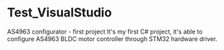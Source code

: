 # Test_VisualStudio
AS4963 configurator - first project
It's my first C# project, it's able to configure AS4963 BLDC motor controller through STM32 hardware driver.
